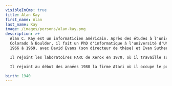 ```yaml
---
visibleInCms: true
title: Alan Kay
first_name: Alan
last_name: Kay
image: /images/persons/alan-kay.png
description: >+
  Alan C. Kay est un informaticien américain. Après des études à l'université du
  Colorado à Boulder, il fait un PhD d'informatique à l'université d'Utah de
  1966 à 1969, avec David Evans (son directeur de thèse) et Ivan Sutherland.

  Il rejoint les laboratoires PARC de Xerox en 1970, où il travaille sur le langage Smalltalk et sur la conceptualisation de l'ordinateur personnel moderne.

  Il rejoint au début des années 1980 la firme Atari où il occupe le poste de directeur scientifique. Après un séjour à Paris, au Centre mondial informatique et ressource humaine (CMI), il rejoint en 1984 la société Apple. Il travaille pour Hewlett Packard jusqu'en juillet 2005. 

birth: 1940
---
```

